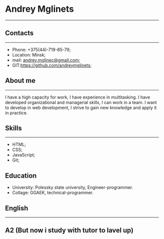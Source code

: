 # Andrey Mglinets
---
## Contacts
---
* Phone: +375(44)-719-85-79;
* Location: Minsk;
* mail: andrey.mglinec@gmail.com;
* GIT:https://github.com/andreymglinets;

## About me
--- 
I have a high capacity for work, I have experience in multitasking. I have developed organizational and
managerial skills, I can work in a team. I want to develop in web development, I strive to gain new
knowledge and apply it in practice.

## Skills
---
* HTML;
* CSS;
* JavaScript;
* Git;

## Education
* University: Polessky state university, Engineer-programmer.
* Collage: GGAEK, technical-programmer.

## English
---
## A2 (But now i study with tutor to lavel up)
